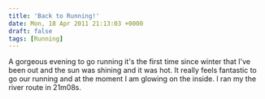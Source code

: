 ```yaml
---
title: 'Back to Running!'
date: Mon, 18 Apr 2011 21:13:03 +0000
draft: false
tags: [Running]
---
```


A gorgeous evening to go running it's the first time since winter that I've been out and the sun was shining and it was hot. It really feels fantastic to go our running and at the moment I am glowing on the inside. I ran my the river route in 21m08s.